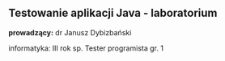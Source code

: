 ## Testowanie aplikacji Java - laboratorium

**prowadzący:** dr Janusz Dybizbański

informatyka: III rok sp. Tester programista gr. 1

